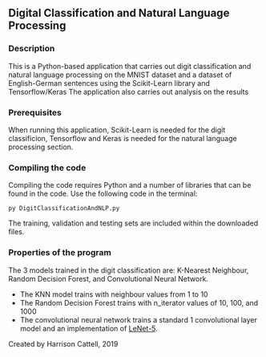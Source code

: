 ## Digital Classification and Natural Language Processing

### Description

This is a Python-based application that carries out digit classification and natural language processing on the MNIST dataset and a dataset of English-German sentences using the Scikit-Learn library and Tensorflow/Keras
The application also carries out analysis on the results

### Prerequisites

When running this application, Scikit-Learn is needed for the digit classificion, Tensorflow and Keras is needed for the natural language processing section.

### Compiling the code

Compiling the code requires Python and a number of libraries that can be found in the code. Use the following code in the terminal:

```
py DigitClassificationAndNLP.py
```

The training, validation and testing sets are included within the downloaded files.

### Properties of the program

The 3 models trained in the digit classification are: K-Nearest Neighbour, Random Decision Forest, and Convolutional Neural Network.

- The KNN model trains with neighbour values from 1 to 10
- The Random Decision Forest trains with n_iterator values of 10, 100, and 1000
- The convolutional neural network trains a standard 1 convolutional layer model and an implementation of [LeNet-5](http://yann.lecun.com/exdb/publis/pdf/lecun-01a.pdf).

Created by Harrison Cattell, 2019
